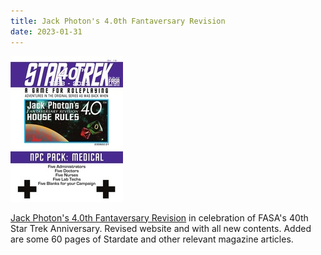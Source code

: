 ```yaml
---
title: Jack Photon's 4.0th Fantaversary Revision
date: 2023-01-31
---
```

![Phant Force](/images/JP.jpeg)

[Jack Photon's 4.0th Fantaversary Revision](https://www.jackphoton.space) in celebration of FASA's 40th Star Trek Anniversary. Revised website and with all new contents. Added are some 60 pages of Stardate and other relevant magazine articles.